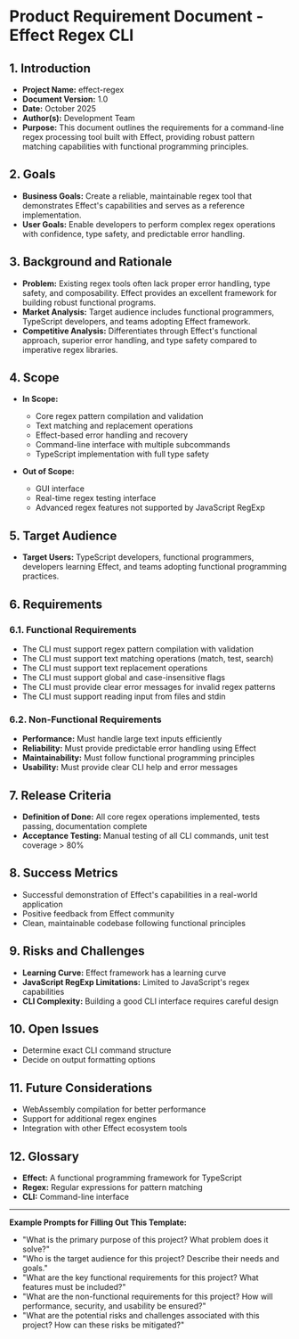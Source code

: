 # Product Requirement Document - Effect Regex CLI

## 1. Introduction
*   **Project Name:** effect-regex
*   **Document Version:** 1.0
*   **Date:** October 2025
*   **Author(s):** Development Team
*   **Purpose:** This document outlines the requirements for a command-line regex processing tool built with Effect, providing robust pattern matching capabilities with functional programming principles.

## 2. Goals
*   **Business Goals:** Create a reliable, maintainable regex tool that demonstrates Effect's capabilities and serves as a reference implementation.
*   **User Goals:** Enable developers to perform complex regex operations with confidence, type safety, and predictable error handling.

## 3. Background and Rationale
*   **Problem:** Existing regex tools often lack proper error handling, type safety, and composability. Effect provides an excellent framework for building robust functional programs.
*   **Market Analysis:** Target audience includes functional programmers, TypeScript developers, and teams adopting Effect framework.
*   **Competitive Analysis:** Differentiates through Effect's functional approach, superior error handling, and type safety compared to imperative regex libraries.

## 4. Scope
*   **In Scope:**
    - Core regex pattern compilation and validation
    - Text matching and replacement operations
    - Effect-based error handling and recovery
    - Command-line interface with multiple subcommands
    - TypeScript implementation with full type safety

*   **Out of Scope:**
    - GUI interface
    - Real-time regex testing interface
    - Advanced regex features not supported by JavaScript RegExp

## 5. Target Audience
*   **Target Users:** TypeScript developers, functional programmers, developers learning Effect, and teams adopting functional programming practices.

## 6. Requirements

### 6.1. Functional Requirements
*   The CLI must support regex pattern compilation with validation
*   The CLI must support text matching operations (match, test, search)
*   The CLI must support text replacement operations
*   The CLI must support global and case-insensitive flags
*   The CLI must provide clear error messages for invalid regex patterns
*   The CLI must support reading input from files and stdin

### 6.2. Non-Functional Requirements
*   **Performance:** Must handle large text inputs efficiently
*   **Reliability:** Must provide predictable error handling using Effect
*   **Maintainability:** Must follow functional programming principles
*   **Usability:** Must provide clear CLI help and error messages

## 7. Release Criteria
*   **Definition of Done:** All core regex operations implemented, tests passing, documentation complete
*   **Acceptance Testing:** Manual testing of all CLI commands, unit test coverage > 80%

## 8. Success Metrics
*   Successful demonstration of Effect's capabilities in a real-world application
*   Positive feedback from Effect community
*   Clean, maintainable codebase following functional principles

## 9. Risks and Challenges
*   **Learning Curve:** Effect framework has a learning curve
*   **JavaScript RegExp Limitations:** Limited to JavaScript's regex capabilities
*   **CLI Complexity:** Building a good CLI interface requires careful design

## 10. Open Issues
*   Determine exact CLI command structure
*   Decide on output formatting options

## 11. Future Considerations
*   WebAssembly compilation for better performance
*   Support for additional regex engines
*   Integration with other Effect ecosystem tools

## 12. Glossary
*   **Effect:** A functional programming framework for TypeScript
*   **Regex:** Regular expressions for pattern matching
*   **CLI:** Command-line interface

---

**Example Prompts for Filling Out This Template:**

*   "What is the primary purpose of this project? What problem does it solve?"
*   "Who is the target audience for this project? Describe their needs and goals."
*   "What are the key functional requirements for this project? What features must be included?"
*   "What are the non-functional requirements for this project? How will performance, security, and usability be ensured?"
*   "What are the potential risks and challenges associated with this project? How can these risks be mitigated?"
